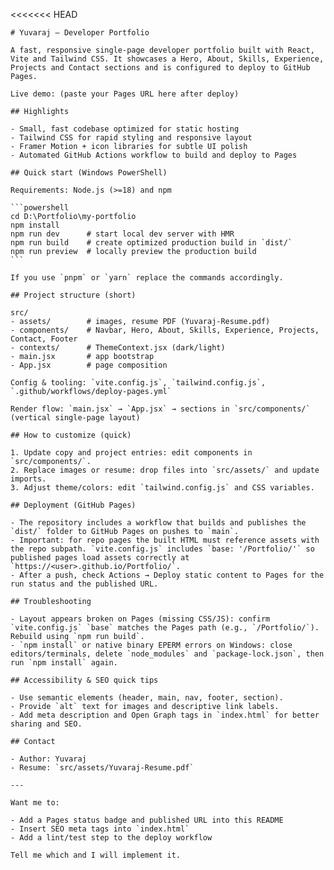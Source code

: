 <<<<<<< HEAD
<!--
	README for: my-portfolio
	Framework: React + Vite + Tailwind
	Author: yuvarajpanditrathod (repo owner)
	<!--
		Professional README for: my-portfolio
		Framework: React + Vite + Tailwind
		Author: Yuvaraj
	-->

	# Yuvaraj — Developer Portfolio

	A fast, responsive single-page developer portfolio built with React, Vite and Tailwind CSS. It showcases a Hero, About, Skills, Experience, Projects and Contact sections and is configured to deploy to GitHub Pages.

	Live demo: (paste your Pages URL here after deploy)

	## Highlights

	- Small, fast codebase optimized for static hosting
	- Tailwind CSS for rapid styling and responsive layout
	- Framer Motion + icon libraries for subtle UI polish
	- Automated GitHub Actions workflow to build and deploy to Pages

	## Quick start (Windows PowerShell)

	Requirements: Node.js (>=18) and npm

	```powershell
	cd D:\Portfolio\my-portfolio
	npm install
	npm run dev      # start local dev server with HMR
	npm run build    # create optimized production build in `dist/`
	npm run preview  # locally preview the production build
	```

	If you use `pnpm` or `yarn` replace the commands accordingly.

	## Project structure (short)

	src/
	- assets/        # images, resume PDF (Yuvaraj-Resume.pdf)
	- components/    # Navbar, Hero, About, Skills, Experience, Projects, Contact, Footer
	- contexts/      # ThemeContext.jsx (dark/light)
	- main.jsx       # app bootstrap
	- App.jsx        # page composition

	Config & tooling: `vite.config.js`, `tailwind.config.js`, `.github/workflows/deploy-pages.yml`

	Render flow: `main.jsx` → `App.jsx` → sections in `src/components/` (vertical single-page layout)

	## How to customize (quick)

	1. Update copy and project entries: edit components in `src/components/`.
	2. Replace images or resume: drop files into `src/assets/` and update imports.
	3. Adjust theme/colors: edit `tailwind.config.js` and CSS variables.

	## Deployment (GitHub Pages)

	- The repository includes a workflow that builds and publishes the `dist/` folder to GitHub Pages on pushes to `main`.
	- Important: for repo pages the built HTML must reference assets with the repo subpath. `vite.config.js` includes `base: '/Portfolio/'` so published pages load assets correctly at `https://<user>.github.io/Portfolio/`.
	- After a push, check Actions → Deploy static content to Pages for the run status and the published URL.

	## Troubleshooting

	- Layout appears broken on Pages (missing CSS/JS): confirm `vite.config.js` `base` matches the Pages path (e.g., `/Portfolio/`). Rebuild using `npm run build`.
	- `npm install` or native binary EPERM errors on Windows: close editors/terminals, delete `node_modules` and `package-lock.json`, then run `npm install` again.

	## Accessibility & SEO quick tips

	- Use semantic elements (header, main, nav, footer, section).
	- Provide `alt` text for images and descriptive link labels.
	- Add meta description and Open Graph tags in `index.html` for better sharing and SEO.

	## Contact

	- Author: Yuvaraj
	- Resume: `src/assets/Yuvaraj-Resume.pdf`

	---

	Want me to:

	- Add a Pages status badge and published URL into this README
	- Insert SEO meta tags into `index.html`
	- Add a lint/test step to the deploy workflow

	Tell me which and I will implement it.
```
